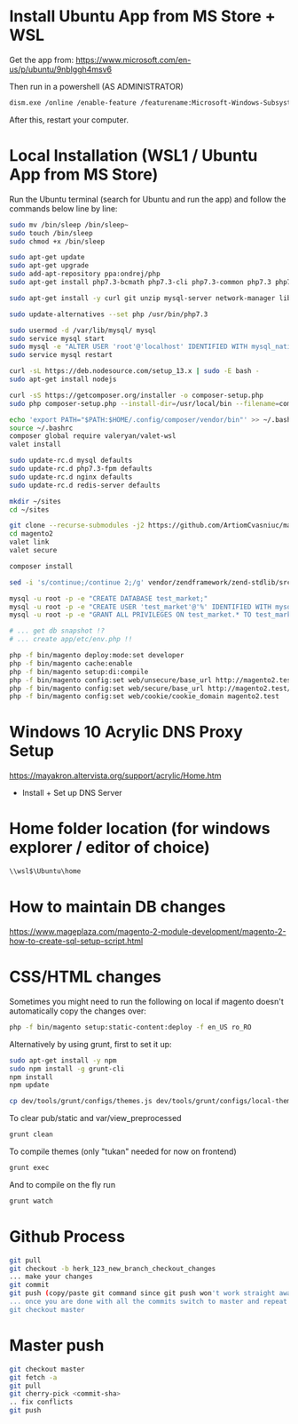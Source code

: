 # Install Ubuntu App from MS Store + WSL
Get the app from: https://www.microsoft.com/en-us/p/ubuntu/9nblggh4msv6

Then run in a powershell (AS ADMINISTRATOR)
```bash
dism.exe /online /enable-feature /featurename:Microsoft-Windows-Subsystem-Linux /all /norestart
```

After this, restart your computer.

# Local Installation (WSL1 / Ubuntu App from MS Store)

Run the Ubuntu terminal (search for Ubuntu and run the app) and follow the commands below line by line:

```bash
sudo mv /bin/sleep /bin/sleep~
sudo touch /bin/sleep
sudo chmod +x /bin/sleep

sudo apt-get update
sudo apt-get upgrade
sudo add-apt-repository ppa:ondrej/php
sudo apt-get install php7.3-bcmath php7.3-cli php7.3-common php7.3 php7.3-curl php7.3-dev php7.3-fpm php7.3-gd php7.3-intl php7.3-json php7.3-mbstring php7.3-mysql php7.3-opcache php7.3-readline php7.3-soap php7.3-sqlite3 php7.3-xml php7.3-zip

sudo apt-get install -y curl git unzip mysql-server network-manager libnss3-tools jq xsel libnss3-tools jq xsel build-essential libssl-dev zip unzip zlib1g-dev libzip-dev pkg-config libmemcached-dev libmemcached11 libmemcachedutil2 libmagickwand-dev imagemagick memcached redis-server network-manager dnsmasq nginx mysql-server

sudo update-alternatives --set php /usr/bin/php7.3

sudo usermod -d /var/lib/mysql/ mysql
sudo service mysql start
sudo mysql -e "ALTER USER 'root'@'localhost' IDENTIFIED WITH mysql_native_password BY 'password'; FLUSH PRIVILEGES;"
sudo service mysql restart

curl -sL https://deb.nodesource.com/setup_13.x | sudo -E bash -
sudo apt-get install nodejs

curl -sS https://getcomposer.org/installer -o composer-setup.php
sudo php composer-setup.php --install-dir=/usr/local/bin --filename=composer

echo 'export PATH="$PATH:$HOME/.config/composer/vendor/bin"' >> ~/.bashrc
source ~/.bashrc
composer global require valeryan/valet-wsl
valet install

sudo update-rc.d mysql defaults
sudo update-rc.d php7.3-fpm defaults
sudo update-rc.d nginx defaults
sudo update-rc.d redis-server defaults

mkdir ~/sites
cd ~/sites

git clone --recurse-submodules -j2 https://github.com/ArtiomCvasniuc/magento2.git
cd magento2
valet link
valet secure

composer install

sed -i 's/continue;/continue 2;/g' vendor/zendframework/zend-stdlib/src/ArrayObject.php

mysql -u root -p -e "CREATE DATABASE test_market;"
mysql -u root -p -e "CREATE USER 'test_market'@'%' IDENTIFIED WITH mysql_native_password BY '';"
mysql -u root -p -e "GRANT ALL PRIVILEGES ON test_market.* TO test_market@'%';"

# ... get db snapshot !?
# ... create app/etc/env.php !!

php -f bin/magento deploy:mode:set developer
php -f bin/magento cache:enable
php -f bin/magento setup:di:compile
php -f bin/magento config:set web/unsecure/base_url http://magento2.test/
php -f bin/magento config:set web/secure/base_url http://magento2.test/
php -f bin/magento config:set web/cookie/cookie_domain magento2.test
```

# Windows 10 Acrylic DNS Proxy Setup
https://mayakron.altervista.org/support/acrylic/Home.htm
- Install + Set up DNS Server

# Home folder location (for windows explorer / editor of choice)
```bash
\\wsl$\Ubuntu\home
```

# How to maintain DB changes
https://www.mageplaza.com/magento-2-module-development/magento-2-how-to-create-sql-setup-script.html

# CSS/HTML changes
Sometimes you might need to run the following on local if magento doesn't automatically copy the changes over:
```bash
php -f bin/magento setup:static-content:deploy -f en_US ro_RO
```

Alternatively by using grunt, first to set it up:
```bash
sudo apt-get install -y npm
sudo npm install -g grunt-cli
npm install
npm update

cp dev/tools/grunt/configs/themes.js dev/tools/grunt/configs/local-themes.js
```

To clear pub/static and var/view_preprocessed
```bash
grunt clean
```

To compile themes (only "tukan" needed for now on frontend)
```bash
grunt exec
```

And to compile on the fly run
```bash
grunt watch
```

# Github Process
```bash
git pull
git checkout -b herk_123_new_branch_checkout_changes
... make your changes
git commit
git push (copy/paste git command since git push won't work straight away on your _first_ commit, commits after this will work normally)
... once you are done with all the commits switch to master and repeat this process
git checkout master
```

# Master push

```bash
git checkout master
git fetch -a
git pull
git cherry-pick <commit-sha>
.. fix conflicts
git push
```
